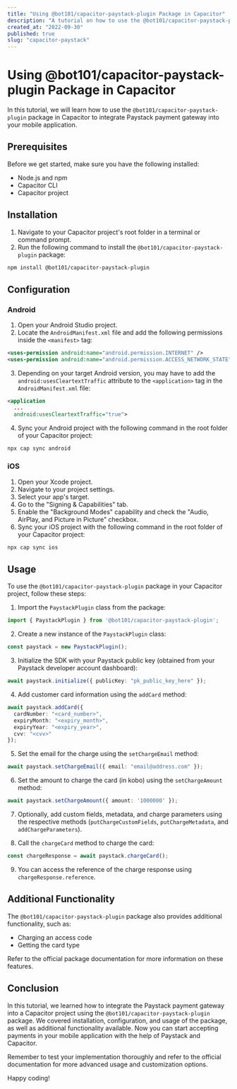 ```yaml
---
title: "Using @bot101/capacitor-paystack-plugin Package in Capacitor"
description: "A tutorial on how to use the @bot101/capacitor-paystack-plugin package in Capacitor to integrate Paystack payment gateway into your mobile application."
created_at: "2022-09-30"
published: true
slug: "capacitor-paystack"
---
```


# Using @bot101/capacitor-paystack-plugin Package in Capacitor

In this tutorial, we will learn how to use the `@bot101/capacitor-paystack-plugin` package in Capacitor to integrate Paystack payment gateway into your mobile application.

## Prerequisites

Before we get started, make sure you have the following installed:

- Node.js and npm
- Capacitor CLI
- Capacitor project

## Installation

1. Navigate to your Capacitor project's root folder in a terminal or command prompt.
2. Run the following command to install the `@bot101/capacitor-paystack-plugin` package:

```bash
npm install @bot101/capacitor-paystack-plugin
```

## Configuration

### Android

1. Open your Android Studio project.
2. Locate the `AndroidManifest.xml` file and add the following permissions inside the `<manifest>` tag:

```xml
<uses-permission android:name="android.permission.INTERNET" />
<uses-permission android:name="android.permission.ACCESS_NETWORK_STATE" />
```

3. Depending on your target Android version, you may have to add the `android:usesCleartextTraffic` attribute to the `<application>` tag in the `AndroidManifest.xml` file:

```xml
<application
  ...
  android:usesCleartextTraffic="true">
```

4. Sync your Android project with the following command in the root folder of your Capacitor project:

```bash
npx cap sync android
```

### iOS

1. Open your Xcode project.
2. Navigate to your project settings.
3. Select your app's target.
4. Go to the "Signing & Capabilities" tab.
5. Enable the "Background Modes" capability and check the "Audio, AirPlay, and Picture in Picture" checkbox.
6. Sync your iOS project with the following command in the root folder of your Capacitor project:

```bash
npx cap sync ios
```

## Usage

To use the `@bot101/capacitor-paystack-plugin` package in your Capacitor project, follow these steps:

1. Import the `PaystackPlugin` class from the package:

```typescript
import { PaystackPlugin } from '@bot101/capacitor-paystack-plugin';
```

2. Create a new instance of the `PaystackPlugin` class:

```typescript
const paystack = new PaystackPlugin();
```

3. Initialize the SDK with your Paystack public key (obtained from your Paystack developer account dashboard):

```typescript
await paystack.initialize({ publicKey: "pk_public_key_here" });
```

4. Add customer card information using the `addCard` method:

```typescript
await paystack.addCard({
  cardNumber: "<card_number>",
  expiryMonth: "<expiry_month>",
  expiryYear: "<expiry_year>",
  cvv: "<cvv>"
});
```

5. Set the email for the charge using the `setChargeEmail` method:

```typescript
await paystack.setChargeEmail({ email: "email@address.com" });
```

6. Set the amount to charge the card (in kobo) using the `setChargeAmount` method:

```typescript
await paystack.setChargeAmount({ amount: '1000000' });
```

7. Optionally, add custom fields, metadata, and charge parameters using the respective methods (`putChargeCustomFields`, `putChargeMetadata`, and `addChargeParameters`).

8. Call the `chargeCard` method to charge the card:

```typescript
const chargeResponse = await paystack.chargeCard();
```

9. You can access the reference of the charge response using `chargeResponse.reference`.

## Additional Functionality

The `@bot101/capacitor-paystack-plugin` package also provides additional functionality, such as:

- Charging an access code
- Getting the card type

Refer to the official package documentation for more information on these features.

## Conclusion

In this tutorial, we learned how to integrate the Paystack payment gateway into a Capacitor project using the `@bot101/capacitor-paystack-plugin` package. We covered installation, configuration, and usage of the package, as well as additional functionality available. Now you can start accepting payments in your mobile application with the help of Paystack and Capacitor.

Remember to test your implementation thoroughly and refer to the official documentation for more advanced usage and customization options.

Happy coding!